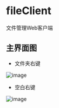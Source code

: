 # fileClient
文件管理Web客户端

## 主界面图

* 文件夹右键

![image](https://github.com/shine-rain/fileClient/blob/master/file.PNG)

* 空白右键

![image](https://github.com/shine-rain/fileClient/blob/master/right.PNG)
